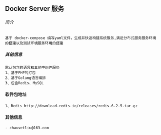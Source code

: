 ## Docker Server 服务

###### 简介
    基于 docker-compose 编写yaml文件，生成并快速构建系统服务,满足分布式服务服务环境的搭建以及测试环境服务环境的搭建
    
##### 其他信息
    默认包含的语言和其他中间件服务
    1、基于PHP的打包
    2、基于Golang语言编排
    3、包含Redis、MySQL

#### 软件包地址
    1、Redis http://download.redis.io/releases/redis-6.2.5.tar.gz    
    
#### 其他信息
    - chauvetliu@163.com
    
